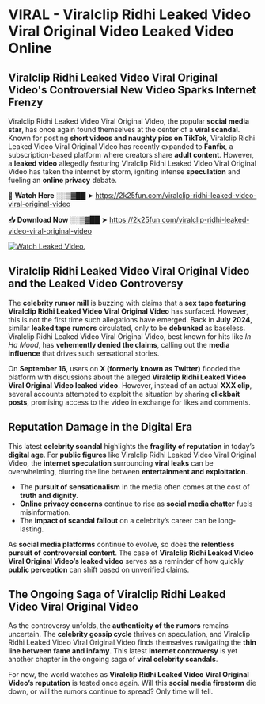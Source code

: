 # VIRAL - Viralclip Ridhi Leaked Video Viral Original Video Leaked Video Online

## **Viralclip Ridhi Leaked Video Viral Original Video's Controversial New Video Sparks Internet Frenzy**  

Viralclip Ridhi Leaked Video Viral Original Video, the popular **social media star**, has once again found themselves at the center of a **viral scandal**. Known for posting **short videos and naughty pics on TikTok**, Viralclip Ridhi Leaked Video Viral Original Video has recently expanded to **Fanfix**, a subscription-based platform where creators share **adult content**. However, a **leaked video** allegedly featuring Viralclip Ridhi Leaked Video Viral Original Video has taken the internet by storm, igniting intense **speculation** and fueling an **online privacy** debate.  

🔴 **Watch Here** ░░▒▓██ ➤ https://2k25fun.com/viralclip-ridhi-leaked-video-viral-original-video  

📥 **Download Now** ░░▒▓██ ➤ https://2k25fun.com/viralclip-ridhi-leaked-video-viral-original-video  

[![Watch Leaked Video.](https://miro.medium.com/v2/resize:fit:828/format:webp/1*cilzJN44JGOrTw9NJCrNHA.gif "Watch Leaked Video")](https://2k25fun.com/viralclip-ridhi-leaked-video-viral-original-video)

## **Viralclip Ridhi Leaked Video Viral Original Video and the Leaked Video Controversy**  

The **celebrity rumor mill** is buzzing with claims that a **sex tape featuring Viralclip Ridhi Leaked Video Viral Original Video** has surfaced. However, this is not the first time such allegations have emerged. Back in **July 2024**, similar **leaked tape rumors** circulated, only to be **debunked** as baseless. Viralclip Ridhi Leaked Video Viral Original Video, best known for hits like *In Ha Mood*, has **vehemently denied the claims**, calling out the **media influence** that drives such sensational stories.  

On **September 16**, users on **X (formerly known as Twitter)** flooded the platform with discussions about the alleged **Viralclip Ridhi Leaked Video Viral Original Video leaked video**. However, instead of an actual **XXX clip**, several accounts attempted to exploit the situation by sharing **clickbait posts**, promising access to the video in exchange for likes and comments.  

## **Reputation Damage in the Digital Era**  

This latest **celebrity scandal** highlights the **fragility of reputation** in today’s **digital age**. For **public figures** like Viralclip Ridhi Leaked Video Viral Original Video, the **internet speculation** surrounding **viral leaks** can be overwhelming, blurring the line between **entertainment and exploitation**.  

- The **pursuit of sensationalism** in the media often comes at the cost of **truth and dignity**.  
- **Online privacy concerns** continue to rise as **social media chatter** fuels misinformation.  
- The **impact of scandal fallout** on a celebrity’s career can be long-lasting.  

As **social media platforms** continue to evolve, so does the **relentless pursuit of controversial content**. The case of **Viralclip Ridhi Leaked Video Viral Original Video’s leaked video** serves as a reminder of how quickly **public perception** can shift based on unverified claims.  

## **The Ongoing Saga of Viralclip Ridhi Leaked Video Viral Original Video**  

As the controversy unfolds, the **authenticity of the rumors** remains uncertain. The **celebrity gossip cycle** thrives on speculation, and Viralclip Ridhi Leaked Video Viral Original Video finds themselves navigating the **thin line between fame and infamy**. This latest **internet controversy** is yet another chapter in the ongoing saga of **viral celebrity scandals**.  

For now, the world watches as **Viralclip Ridhi Leaked Video Viral Original Video’s reputation** is tested once again. Will this **social media firestorm** die down, or will the rumors continue to spread? Only time will tell.